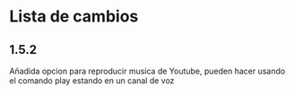 # Lista de cambios

## 1.5.2

Añadida opcion para reproducir musica de Youtube, pueden hacer usando el comando play estando en un canal de voz



